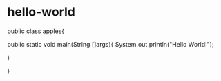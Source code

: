 # hello-world
public class apples{


public static void main(String []args){
  System.out.println("Hello World!");

  }

}
